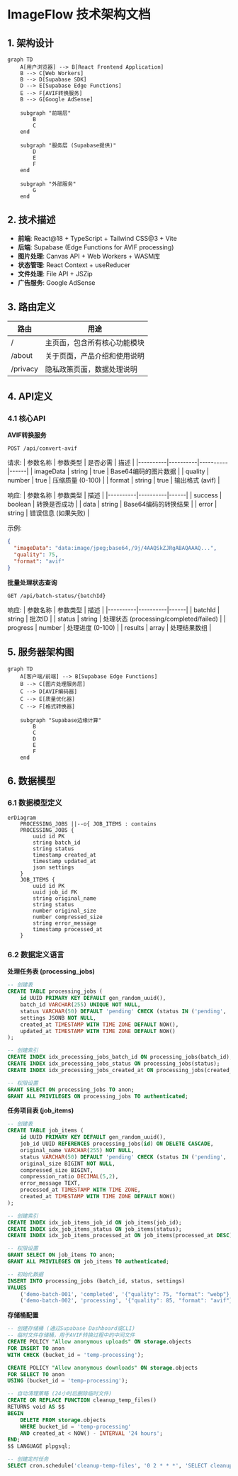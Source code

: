 # ImageFlow 技术架构文档

## 1. 架构设计

```mermaid
graph TD
    A[用户浏览器] --> B[React Frontend Application]
    B --> C[Web Workers]
    B --> D[Supabase SDK]
    D --> E[Supabase Edge Functions]
    E --> F[AVIF转换服务]
    B --> G[Google AdSense]
    
    subgraph "前端层"
        B
        C
    end
    
    subgraph "服务层 (Supabase提供)"
        D
        E
        F
    end
    
    subgraph "外部服务"
        G
    end
```

## 2. 技术描述

- **前端**: React@18 + TypeScript + Tailwind CSS@3 + Vite
- **后端**: Supabase (Edge Functions for AVIF processing)
- **图片处理**: Canvas API + Web Workers + WASM库
- **状态管理**: React Context + useReducer
- **文件处理**: File API + JSZip
- **广告服务**: Google AdSense

## 3. 路由定义

| 路由 | 用途 |
|------|------|
| / | 主页面，包含所有核心功能模块 |
| /about | 关于页面，产品介绍和使用说明 |
| /privacy | 隐私政策页面，数据处理说明 |

## 4. API定义

### 4.1 核心API

**AVIF转换服务**
```
POST /api/convert-avif
```

请求:
| 参数名称 | 参数类型 | 是否必需 | 描述 |
|----------|----------|----------|------|
| imageData | string | true | Base64编码的图片数据 |
| quality | number | true | 压缩质量 (0-100) |
| format | string | true | 输出格式 (avif) |

响应:
| 参数名称 | 参数类型 | 描述 |
|----------|----------|------|
| success | boolean | 转换是否成功 |
| data | string | Base64编码的转换结果 |
| error | string | 错误信息 (如果失败) |

示例:
```json
{
  "imageData": "data:image/jpeg;base64,/9j/4AAQSkZJRgABAQAAAQ...",
  "quality": 75,
  "format": "avif"
}
```

**批量处理状态查询**
```
GET /api/batch-status/{batchId}
```

响应:
| 参数名称 | 参数类型 | 描述 |
|----------|----------|------|
| batchId | string | 批次ID |
| status | string | 处理状态 (processing/completed/failed) |
| progress | number | 处理进度 (0-100) |
| results | array | 处理结果数组 |

## 5. 服务器架构图

```mermaid
graph TD
    A[客户端/前端] --> B[Supabase Edge Functions]
    B --> C[图片处理服务层]
    C --> D[AVIF编码器]
    C --> E[质量优化器]
    C --> F[格式转换器]
    
    subgraph "Supabase边缘计算"
        B
        C
        D
        E
        F
    end
```

## 6. 数据模型

### 6.1 数据模型定义

```mermaid
erDiagram
    PROCESSING_JOBS ||--o{ JOB_ITEMS : contains
    PROCESSING_JOBS {
        uuid id PK
        string batch_id
        string status
        timestamp created_at
        timestamp updated_at
        json settings
    }
    JOB_ITEMS {
        uuid id PK
        uuid job_id FK
        string original_name
        string status
        number original_size
        number compressed_size
        string error_message
        timestamp processed_at
    }
```

### 6.2 数据定义语言

**处理任务表 (processing_jobs)**
```sql
-- 创建表
CREATE TABLE processing_jobs (
    id UUID PRIMARY KEY DEFAULT gen_random_uuid(),
    batch_id VARCHAR(255) UNIQUE NOT NULL,
    status VARCHAR(50) DEFAULT 'pending' CHECK (status IN ('pending', 'processing', 'completed', 'failed')),
    settings JSONB NOT NULL,
    created_at TIMESTAMP WITH TIME ZONE DEFAULT NOW(),
    updated_at TIMESTAMP WITH TIME ZONE DEFAULT NOW()
);

-- 创建索引
CREATE INDEX idx_processing_jobs_batch_id ON processing_jobs(batch_id);
CREATE INDEX idx_processing_jobs_status ON processing_jobs(status);
CREATE INDEX idx_processing_jobs_created_at ON processing_jobs(created_at DESC);

-- 权限设置
GRANT SELECT ON processing_jobs TO anon;
GRANT ALL PRIVILEGES ON processing_jobs TO authenticated;
```

**任务项目表 (job_items)**
```sql
-- 创建表
CREATE TABLE job_items (
    id UUID PRIMARY KEY DEFAULT gen_random_uuid(),
    job_id UUID REFERENCES processing_jobs(id) ON DELETE CASCADE,
    original_name VARCHAR(255) NOT NULL,
    status VARCHAR(50) DEFAULT 'pending' CHECK (status IN ('pending', 'processing', 'completed', 'failed')),
    original_size BIGINT NOT NULL,
    compressed_size BIGINT,
    compression_ratio DECIMAL(5,2),
    error_message TEXT,
    processed_at TIMESTAMP WITH TIME ZONE,
    created_at TIMESTAMP WITH TIME ZONE DEFAULT NOW()
);

-- 创建索引
CREATE INDEX idx_job_items_job_id ON job_items(job_id);
CREATE INDEX idx_job_items_status ON job_items(status);
CREATE INDEX idx_job_items_processed_at ON job_items(processed_at DESC);

-- 权限设置
GRANT SELECT ON job_items TO anon;
GRANT ALL PRIVILEGES ON job_items TO authenticated;

-- 初始化数据
INSERT INTO processing_jobs (batch_id, status, settings)
VALUES 
    ('demo-batch-001', 'completed', '{"quality": 75, "format": "webp"}'),
    ('demo-batch-002', 'processing', '{"quality": 85, "format": "avif"}');
```

**存储桶配置**
```sql
-- 创建存储桶 (通过Supabase Dashboard或CLI)
-- 临时文件存储桶，用于AVIF转换过程中的中间文件
CREATE POLICY "Allow anonymous uploads" ON storage.objects
FOR INSERT TO anon
WITH CHECK (bucket_id = 'temp-processing');

CREATE POLICY "Allow anonymous downloads" ON storage.objects
FOR SELECT TO anon
USING (bucket_id = 'temp-processing');

-- 自动清理策略 (24小时后删除临时文件)
CREATE OR REPLACE FUNCTION cleanup_temp_files()
RETURNS void AS $$
BEGIN
    DELETE FROM storage.objects 
    WHERE bucket_id = 'temp-processing' 
    AND created_at < NOW() - INTERVAL '24 hours';
END;
$$ LANGUAGE plpgsql;

-- 创建定时任务
SELECT cron.schedule('cleanup-temp-files', '0 2 * * *', 'SELECT cleanup_temp_files();');
```